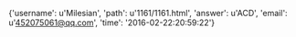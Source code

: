 {'username': u'Milesian', 'path': u'1161/1161.html', 'answer': u'ACD', 'email': u'452075061@qq.com', 'time': '2016-02-22:20:59:22'}